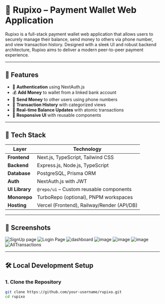 # 💸 Rupixo – Payment Wallet Web Application

Rupixo is a full-stack payment wallet web application that allows users to securely manage their balance, send money to others via phone number, and view transaction history. Designed with a sleek UI and robust backend architecture, Rupixo aims to deliver a modern peer-to-peer payment experience.

---

## 🚀 Features

- 🔐 **Authentication** using NextAuth.js
- 💰 **Add Money** to wallet from a linked bank account
- 🤝 **Send Money** to other users using phone numbers
- 📄 **Transaction History** with categorized views
- 🧾 **Real-time Balance Updates** with atomic transactions
- 📱 **Responsive UI** with reusable components

---

## 🧱 Tech Stack

| Layer           | Technology                                     |
|----------------|------------------------------------------------|
| **Frontend**    | Next.js, TypeScript, Tailwind CSS              |
| **Backend**     | Express.js, Node.js, TypeScript                |
| **Database**    | PostgreSQL, Prisma ORM                         |
| **Auth**        | NextAuth.js with JWT                           |
| **UI Library**  | `@repo/ui` – Custom reusable components        |
| **Monorepo**    | TurboRepo (optional), PNPM workspaces          |
| **Hosting**     | Vercel (Frontend), Railway/Render (API/DB)     |

---

## 📸 Screenshots

![SignUp page](https://github.com/user-attachments/assets/c6bb17e0-7219-471c-94be-1d4c09be6ecb)
![Login Page](https://github.com/user-attachments/assets/886db0e4-9a29-425c-87dd-34a73eb80399)
![dashboard](https://github.com/user-attachments/assets/bb09b7b7-b90a-4706-8aea-707f907b8f2b)
![image](https://github.com/user-attachments/assets/a9e460c2-b52e-4ac2-b58d-5ddbf34a1f3a)
![image](https://github.com/user-attachments/assets/ab8a90ef-1b5a-41cf-bdcc-eda830cad8b3)
![image](https://github.com/user-attachments/assets/695d648b-034d-43bd-b72e-08bf14fb12c0)
![AllTransactions](https://github.com/user-attachments/assets/b93b5d2c-267d-4ce9-a9e4-6f7a6c3d494d)







---

## 🛠️ Local Development Setup

### 1. Clone the Repository
```bash
git clone https://github.com/your-username/rupixo.git
cd rupixo
